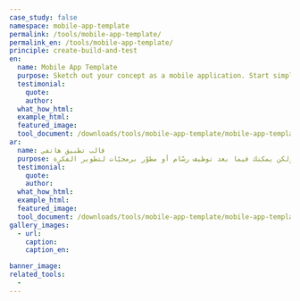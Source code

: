 ```yaml
---
case_study: false
namespace: mobile-app-template
permalink: /tools/mobile-app-template/
permalink_en: /tools/mobile-app-template/
principle: create-build-and-test
en:
  name: Mobile App Template
  purpose: Sketch out your concept as a mobile application. Start simple, but later on you could involve a designer or developer.
  testimonial:
    quote:
    author:
  what_how_html:
  example_html:
  featured_image:
  tool_document: /downloads/tools/mobile-app-template/mobile-app-template-en.pdf
ar:
  name: قالب تطبيق هاتفي
  purpose: خطّط المفهوم الخاص بك على شكل تطبيق هاتفي. ابدأ بشكل مبسّط، ولكن يمكنك فيما بعد توظيف رسّام أو مطوّر برمجيّات لتطوير الفكرة.
  testimonial:
    quote:
    author:
  what_how_html:
  example_html:
  featured_image:
  tool_document: /downloads/tools/mobile-app-template/mobile-app-template-ar.pdf
gallery_images:
  - url:
    caption:
    caption_en:

banner_image:
related_tools:
  -
---
```


